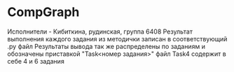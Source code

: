 # CompGraph
Исполнители - Кибиткина, рудинская, группа 6408
Результат выполнения каждого задания из методички записан в соответствующий .py файл
Результаты вывода так же распределены по заданиям и обозначены приставкой "Task<номер задания>"
файл Task4 содержит в себе 4 и 6 задания
